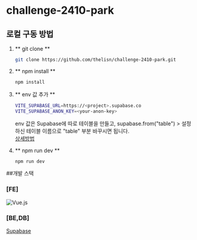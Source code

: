 # challenge-2410-park
## 로컬 구동 방법

1. ** git clone **
   ```bash
   git clone https://github.com/thelisn/challenge-2410-park.git
   ```

2. ** npm install **
   ```bash
   npm install
   ```

3. ** env 값 추가 **
   ```bash
   VITE_SUPABASE_URL=https://<project>.supabase.co
   VITE_SUPABASE_ANON_KEY=<your-anon-key>
   ```
   env 값은 Supabase에 따로 테이블을 만들고, supabase.from("table") >  설정하신 테이블 이름으로 "table" 부분 바꾸시면 됩니다.
   <br>
   [상세방법](https://supabase.com/docs/guides/getting-started/quickstarts/vue)

4. ** npm run dev **
   ```bash
   npm run dev
   ```

##개발 스택
### [FE]
![Vue.js](https://img.shields.io/badge/vuejs-%2335495e.svg?style=for-the-badge&logo=vuedotjs&logoColor=%234FC08D)

### [BE,DB]
[Supabase](https://supabase.com/)

